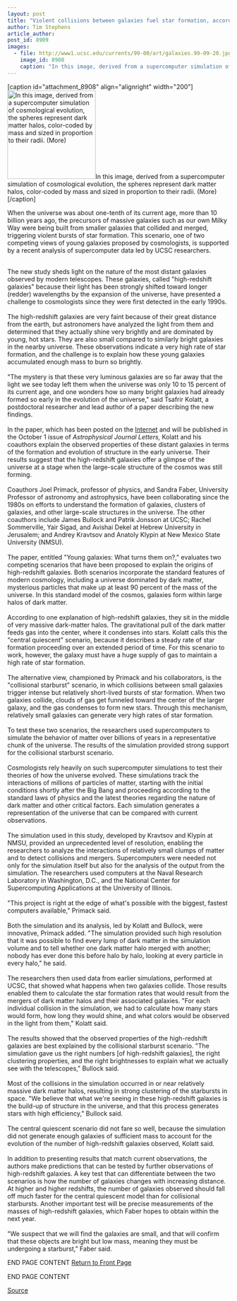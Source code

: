 ```yaml
---
layout: post
title: "Violent collisions between galaxies fuel star formation, according to new study"
author: Tim Stephens
article_author: 
post_id: 8909
images:
  - file: http://www1.ucsc.edu/currents/99-00/art/galaxies.99-09-20.jpg
    image_id: 8908
    caption: "In this image, derived from a supercomputer simulation of cosmological evolution, the spheres represent dark matter halos, color-coded by mass and sized in proportion to their radii. (More)"
---
```


[caption id="attachment_8908" align="alignright" width="200"]<a href="http://dev-ucsc-news.pantheonsite.io/wp-content/uploads/1999/09/galaxies.99-09-20.jpg"><img class="size-full wp-image-8908" src="http://dev-ucsc-news.pantheonsite.io/wp-content/uploads/1999/09/galaxies.99-09-20.jpg" alt="In this image, derived from a supercomputer simulation of cosmological evolution, the spheres represent dark matter halos, color-coded by mass and sized in proportion to their radii. (More)" width="200" height="200" /></a>In this image, derived from a supercomputer simulation of cosmological evolution, the spheres represent dark matter halos, color-coded by mass and sized in proportion to their radii. (More)[/caption]
<p>
  When the universe was about one-tenth of its current age, more than 10 billion years ago, the precursors of massive galaxies such as our own Milky Way were being built from smaller galaxies that collided and merged, triggering violent bursts of star formation. This scenario, one of two competing views of young galaxies proposed by cosmologists, is supported by a recent analysis of supercomputer data led by UCSC researchers.<br>
</p><br>
The new study sheds light on the nature of the most distant galaxies observed by modern telescopes. These galaxies, called "high-redshift galaxies" because their light has been strongly shifted toward longer (redder) wavelengths by the expansion of the universe, have presented a challenge to cosmologists since they were first detected in the early 1990s.<br>
<br>
The high-redshift galaxies are very faint because of their great distance from the earth, but astronomers have analyzed the light from them and determined that they actually shine very brightly and are dominated by young, hot stars. They are also small compared to similarly bright galaxies in the nearby universe. These observations indicate a very high rate of star formation, and the challenge is to explain how these young galaxies accumulated enough mass to burn so brightly.<br>
<br>
"The mystery is that these very luminous galaxies are so far away that the light we see today left them when the universe was only 10 to 15 percent of its current age, and one wonders how so many bright galaxies had already formed so early in the evolution of the universe," said Tsafrir Kolatt, a postdoctoral researcher and lead author of a paper describing the new findings.<br>
<br>
In the paper, which has been posted on the <a href="http://www.journals.uchicago.edu/ApJ/journal/issues/ApJL/v523n2/995412/995412.html">Internet</a> and will be published in the October 1 issue of <i>Astrophysical Journal Letters,</i> Kolatt and his coauthors explain the observed properties of these distant galaxies in terms of the formation and evolution of structure in the early universe. Their results suggest that the high-redshift galaxies offer a glimpse of the universe at a stage when the large-scale structure of the cosmos was still forming.<br>
<br>
Coauthors Joel Primack, professor of physics, and Sandra Faber, University Professor of astronomy and astrophysics, have been collaborating since the 1980s on efforts to understand the formation of galaxies, clusters of galaxies, and other large-scale structures in the universe. The other coauthors include James Bullock and Patrik Jonsson at UCSC; Rachel Sommerville, Yair Sigad, and Avishai Dekel at Hebrew University in Jerusalem; and Andrey Kravtsov and Anatoly Klypin at New Mexico State University (NMSU).<br>
<br>
The paper, entitled "Young galaxies: What turns them on?," evaluates two competing scenarios that have been proposed to explain the origins of high-redshift galaxies. Both scenarios incorporate the standard features of modern cosmology, including a universe dominated by dark matter, mysterious particles that make up at least 90 percent of the mass of the universe. In this standard model of the cosmos, galaxies form within large halos of dark matter.<br>
<br>
According to one explanation of high-redshift galaxies, they sit in the middle of very massive dark-matter halos. The gravitational pull of the dark matter feeds gas into the center, where it condenses into stars. Kolatt calls this the "central quiescent" scenario, because it describes a steady rate of star formation proceeding over an extended period of time. For this scenario to work, however, the galaxy must have a huge supply of gas to maintain a high rate of star formation.<br>
<br>
The alternative view, championed by Primack and his collaborators, is the "collisional starburst" scenario, in which collisions between small galaxies trigger intense but relatively short-lived bursts of star formation. When two galaxies collide, clouds of gas get funneled toward the center of the larger galaxy, and the gas condenses to form new stars. Through this mechanism, relatively small galaxies can generate very high rates of star formation.<br>
<br>
To test these two scenarios, the researchers used supercomputers to simulate the behavior of matter over billions of years in a representative chunk of the universe. The results of the simulation provided strong support for the collisional starburst scenario.<br>
<br>
Cosmologists rely heavily on such supercomputer simulations to test their theories of how the universe evolved. These simulations track the interactions of millions of particles of matter, starting with the initial conditions shortly after the Big Bang and proceeding according to the standard laws of physics and the latest theories regarding the nature of dark matter and other critical factors. Each simulation generates a representation of the universe that can be compared with current observations.<br>
<br>
The simulation used in this study, developed by Kravtsov and Klypin at NMSU, provided an unprecedented level of resolution, enabling the researchers to analyze the interactions of relatively small clumps of matter and to detect collisions and mergers. Supercomputers were needed not only for the simulation itself but also for the analysis of the output from the simulation. The researchers used computers at the Naval Research Laboratory in Washington, D.C., and the National Center for Supercomputing Applications at the University of Illinois.<br>
<br>
"This project is right at the edge of what's possible with the biggest, fastest computers available," Primack said.<br>
<br>
Both the simulation and its analysis, led by Kolatt and Bullock, were innovative, Primack added. "The simulation provided such high resolution that it was possible to find every lump of dark matter in the simulation volume and to tell whether one dark matter halo merged with another; nobody has ever done this before halo by halo, looking at every particle in every halo," he said.<br>
<br>
The researchers then used data from earlier simulations, performed at UCSC, that showed what happens when two galaxies collide. Those results enabled them to calculate the star formation rates that would result from the mergers of dark matter halos and their associated galaxies. "For each individual collision in the simulation, we had to calculate how many stars would form, how long they would shine, and what colors would be observed in the light from them," Kolatt said.<br>
<br>
The results showed that the observed properties of the high-redshift galaxies are best explained by the collisional starburst scenario. "The simulation gave us the right numbers [of high-redshift galaxies], the right clustering properties, and the right brightnesses to explain what we actually see with the telescopes," Bullock said.<br>
<br>
Most of the collisions in the simulation occurred in or near relatively massive dark matter halos, resulting in strong clustering of the starbursts in space. "We believe that what we're seeing in these high-redshift galaxies is the build-up of structure in the universe, and that this process generates stars with high efficiency," Bullock said.<br>
<br>
The central quiescent scenario did not fare so well, because the simulation did not generate enough galaxies of sufficient mass to account for the evolution of the number of high-redshift galaxies observed, Kolatt said.<br>
<br>
In addition to presenting results that match current observations, the authors make predictions that can be tested by further observations of high-redshift galaxies. A key test that can differentiate between the two scenarios is how the number of galaxies changes with increasing distance. At higher and higher redshifts, the number of galaxies observed should fall off much faster for the central quiescent model than for collisional starbursts. Another important test will be precise measurements of the masses of high-redshift galaxies, which Faber hopes to obtain within the next year.<br>
<br>
"We suspect that we will find the galaxies are small, and that will confirm that these objects are bright but low mass, meaning they must be undergoing a starburst," Faber said.
<p>
  END PAGE CONTENT <a href="../../index.html">Return to Front Page</a> <img align="bottom" alt=" " border="0" height="1" src="../../images/trans.gif" width="390">
</p>
<p>
  END PAGE CONTENT
</p>
<p><a href="http://www1.ucsc.edu/currents/99-00/09-20/galaxy.html" title="Permalink to galaxy">Source</a></p>
